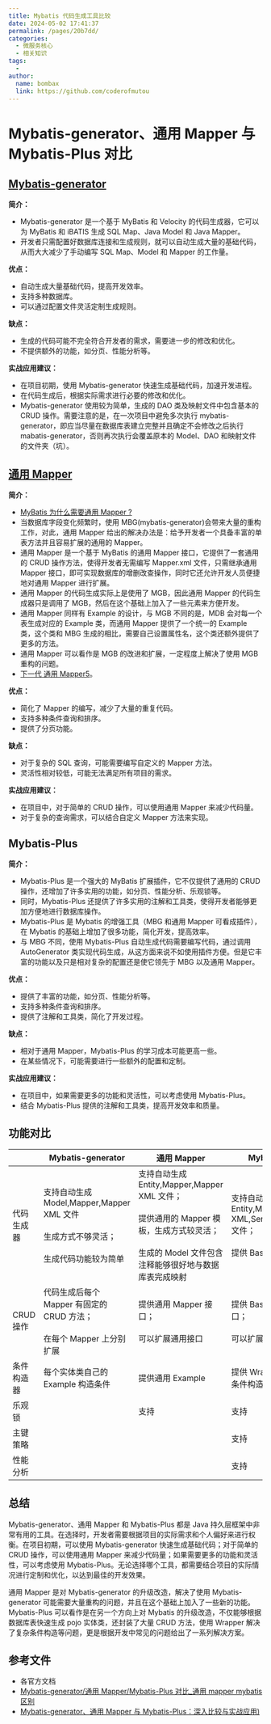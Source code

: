 ```yaml
---
title: Mybatis 代码生成工具比较
date: 2024-05-02 17:41:37
permalink: /pages/20b7dd/
categories:
  - 微服务核心
  - 相关知识
tags:
  - 
author: 
  name: bombax
  link: https://github.com/coderofmutou
---
```

# Mybatis-generator、通用 Mapper 与 Mybatis-Plus 对比

## [Mybatis-generator](https://mybatis.org/generator/index.html)

**简介：**

- Mybatis-generator 是一个基于 MyBatis 和 Velocity 的代码生成器，它可以为 MyBatis 和 iBATIS 生成 SQL Map、Java Model 和 Java Mapper。
- 开发者只需配置好数据库连接和生成规则，就可以自动生成大量的基础代码，从而大大减少了手动编写 SQL Map、Model 和 Mapper 的工作量。

**优点：**

- 自动生成大量基础代码，提高开发效率。
- 支持多种数据库。
- 可以通过配置文件灵活定制生成规则。

**缺点：**

- 生成的代码可能不完全符合开发者的需求，需要进一步的修改和优化。
- 不提供额外的功能，如分页、性能分析等。

**实战应用建议：**

- 在项目初期，使用 Mybatis-generator 快速生成基础代码，加速开发进程。
- 在代码生成后，根据实际需求进行必要的修改和优化。
- Mybatis-generator 使用较为简单，生成的 DAO 类及映射文件中包含基本的 CRUD 操作。需要注意的是，在一次项目中避免多次执行 mybatis-generator，即应当尽量在数据库表建立完整并且确定不会修改之后执行 mabatis-generator，否则再次执行会覆盖原本的 Model、DAO 和映射文件的文件夹（坑）。

## [通用 Mapper](https://github.com/abel533/Mapper/wiki)

**简介：**

- [MyBatis 为什么需要通用 Mapper ?](https://blog.csdn.net/isea533/article/details/83045335)
- 当数据库字段变化频繁时，使用 MBG(mybatis-generator)会带来大量的重构工作，对此，通用 Mapper 给出的解决办法是：给予开发者一个具备丰富的单表方法并且容易扩展的通用的 Mapper。
- 通用 Mapper 是一个基于 MyBatis 的通用 Mapper 接口，它提供了一套通用的 CRUD 操作方法，使得开发者无需编写 Mapper.xml 文件，只需继承通用 Mapper 接口，即可实现数据库的增删改查操作，同时它还允许开发人员便捷地对通用 Mapper 进行扩展。
- 通用 Mapper 的代码生成实际上是使用了 MGB，因此通用 Mapper 的代码生成器只是调用了 MGB，然后在这个基础上加入了一些元素来方便开发。
- 通用 Mapper 同样有 Example 的设计，与 MGB 不同的是，MDB 会对每一个表生成对应的 Example 类，而通用 Mapper 提供了一个统一的 Example 类，这个类和 MBG 生成的相比，需要自己设置属性名，这个类还额外提供了更多的方法。
- 通用 Mapper 可以看作是 MGB 的改进和扩展，一定程度上解决了使用 MGB 重构的问题。
- [下一代 通用 Mapper5](https://mapper.mybatis.io/)。

**优点：**

- 简化了 Mapper 的编写，减少了大量的重复代码。
- 支持多种条件查询和排序。
- 提供了分页功能。

**缺点：**

- 对于复杂的 SQL 查询，可能需要编写自定义的 Mapper 方法。
- 灵活性相对较低，可能无法满足所有项目的需求。

**实战应用建议：**

- 在项目中，对于简单的 CRUD 操作，可以使用通用 Mapper 来减少代码量。
- 对于复杂的查询需求，可以结合自定义 Mapper 方法来实现。

## Mybatis-Plus

**简介：**

- Mybatis-Plus 是一个强大的 MyBatis 扩展插件，它不仅提供了通用的 CRUD 操作，还增加了许多实用的功能，如分页、性能分析、乐观锁等。
- 同时，Mybatis-Plus 还提供了许多实用的注解和工具类，使得开发者能够更加方便地进行数据库操作。
- Mybatis-Plus 是 Mybatis 的增强工具（MBG 和通用 Mapper 可看成插件），在 Mybatis 的基础上增加了很多功能，简化开发，提高效率。
- 与 MBG 不同，使用 Mybatis-Plus 自动生成代码需要编写代码，通过调用 AutoGenerator 类实现代码生成，从这方面来说不如使用插件方便。但是它丰富的功能以及只是相对复杂的配置还是使它领先于 MBG 以及通用 Mapper。

**优点：**

- 提供了丰富的功能，如分页、性能分析等。
- 支持多种条件查询和排序。
- 提供了注解和工具类，简化了开发过程。

**缺点：**

- 相对于通用 Mapper，Mybatis-Plus 的学习成本可能更高一些。
- 在某些情况下，可能需要进行一些额外的配置和定制。

**实战应用建议：**

- 在项目中，如果需要更多的功能和灵活性，可以考虑使用 Mybatis-Plus。
- 结合 Mybatis-Plus 提供的注解和工具类，提高开发效率和质量。

## 功能对比

|            | Mybatis-generator                                            | 通用 Mapper                                                   | Mybatis-Plus                                                 |
| ---------- | ------------------------------------------------------------ | ------------------------------------------------------------ | ------------------------------------------------------------ |
| 代码生成器 | 支持自动生成 Model,Mapper,Mapper XML 文件<br/><br/>生成方式不够灵活；<br/><br/>生成代码功能较为简单 | 支持自动生成 Entity,Mapper,Mapper XML 文件；<br/><br/>提供通用的 Mapper 模板，生成方式较灵活；<br/><br/>生成的 Model 文件包含注释能够很好地与数据库表完成映射 | 支持自动生成 Entity,Mapper,Mapper XML,Service,Controller 文件；<br/><br/>提供 BaseMapper 接口 |
| CRUD 操作   | 代码生成后每个 Mapper 有固定的 CRUD 方法；<br/><br/>在每个 Mapper 上分别扩展 | 提供通用 Mapper 接口；<br/><br/>可以扩展通用接口               | 提供 BaseMapper 接口；<br/><br/>可以扩展通用接口               |
| 条件构造器 | 每个实体类自己的 Example 构造条件                              | 提供通用 Example                                              | 提供 Wrapper 进行复杂条件构造                                  |
| 乐观锁     |                                                              | 支持                                                         | 支持                                                         |
| 主键策略   |                                                              |                                                              | 支持                                                         |
| 性能分析   |                                                              |                                                              | 支持                                                         |

## 总结

Mybatis-generator、通用 Mapper 和 Mybatis-Plus 都是 Java 持久层框架中非常有用的工具。在选择时，开发者需要根据项目的实际需求和个人偏好来进行权衡。在项目初期，可以使用 Mybatis-generator 快速生成基础代码；对于简单的 CRUD 操作，可以使用通用 Mapper 来减少代码量；如果需要更多的功能和灵活性，可以考虑使用 Mybatis-Plus。无论选择哪个工具，都需要结合项目的实际情况进行定制和优化，以达到最佳的开发效果。

通用 Mapper 是对 Mybatis-generator 的升级改造，解决了使用 Mybatis-generator 可能需要大量重构的问题，并且在这个基础上加入了一些新的功能。Mybatis-Plus 可以看作是在另一个方向上对 Mybatis 的升级改造，不仅能够根据数据库表快速生成 pojo 实体类，还封装了大量 CRUD 方法，使用 Wrapper 解决了复杂条件构造等问题，更是根据开发中常见的问题给出了一系列解决方案。



## 参考文件

- 各官方文档
- [Mybatis-generator/通用 Mapper/Mybatis-Plus 对比_通用 mapper mybatis 区别](https://blog.csdn.net/m0_37524586/article/details/88351833)
- [Mybatis-generator、通用 Mapper 与 Mybatis-Plus：深入比较与实战应用)](https://cloud.baidu.com/article/3274037)

